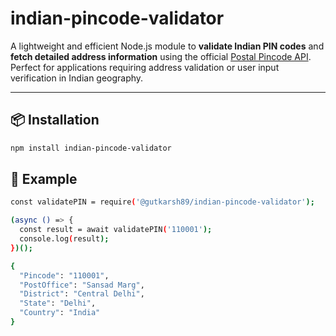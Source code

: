# indian-pincode-validator

A lightweight and efficient Node.js module to **validate Indian PIN codes** and **fetch detailed address information** using the official [Postal Pincode API](https://api.postalpincode.in/).  
Perfect for applications requiring address validation or user input verification in Indian geography.

---

## 📦 Installation

```bash
npm install indian-pincode-validator

```
## 🚀 Example

```bash
const validatePIN = require('@gutkarsh89/indian-pincode-validator');

(async () => {
  const result = await validatePIN('110001');
  console.log(result);
})();
```

```bash
{
  "Pincode": "110001",
  "PostOffice": "Sansad Marg",
  "District": "Central Delhi",
  "State": "Delhi",
  "Country": "India"
}
```
